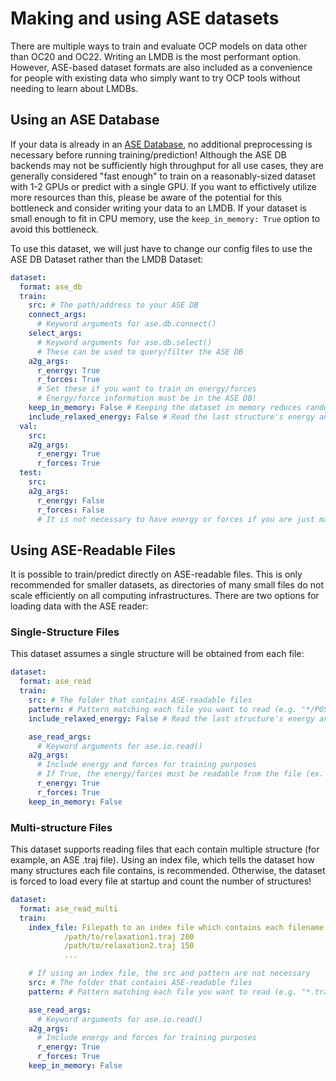 
# Making and using ASE datasets

There are multiple ways to train and evaluate OCP models on data other than OC20 and OC22. Writing an LMDB is the most performant option. However, ASE-based dataset formats are also included as a convenience for people with existing data who simply want to try OCP tools without needing to learn about LMDBs.


## Using an ASE Database

If your data is already in an [ASE Database](https://databases.fysik.dtu.dk/ase/ase/db/db.html), no additional preprocessing is necessary before running training/prediction! Although the ASE DB backends may not be sufficiently high throughput for all use cases, they are generally considered "fast enough" to train on a reasonably-sized dataset with 1-2 GPUs or predict with a single GPU. If you want to effictively utilize more resources than this, please be aware of the potential for this bottleneck and consider writing your data to an LMDB. If your dataset is small enough to fit in CPU memory, use the `keep_in_memory: True` option to avoid this bottleneck.

To use this dataset, we will just have to change our config files to use the ASE DB Dataset rather than the LMDB Dataset:

```yaml
dataset:
  format: ase_db
  train:
    src: # The path/address to your ASE DB
    connect_args:
      # Keyword arguments for ase.db.connect()
    select_args:
      # Keyword arguments for ase.db.select()
      # These can be used to query/filter the ASE DB
    a2g_args:
      r_energy: True
      r_forces: True
      # Set these if you want to train on energy/forces
      # Energy/force information must be in the ASE DB!
    keep_in_memory: False # Keeping the dataset in memory reduces random reads and is extremely fast, but this is only feasible for relatively small datasets!
    include_relaxed_energy: False # Read the last structure's energy and save as "y_relaxed" for IS2RE-Direct training
  val:
    src:
    a2g_args:
      r_energy: True
      r_forces: True
  test:
    src:
    a2g_args:
      r_energy: False
      r_forces: False
      # It is not necessary to have energy or forces if you are just making predictions.
```
## Using ASE-Readable Files

It is possible to train/predict directly on ASE-readable files. This is only recommended for smaller datasets, as directories of many small files do not scale efficiently on all computing infrastructures. There are two options for loading data with the ASE reader:

### Single-Structure Files
This dataset assumes a single structure will be obtained from each file:

```yaml
dataset:
  format: ase_read
  train:
    src: # The folder that contains ASE-readable files
    pattern: # Pattern matching each file you want to read (e.g. "*/POSCAR"). Search recursively with two wildcards: "**/*.cif".
    include_relaxed_energy: False # Read the last structure's energy and save as "y_relaxed" for IS2RE-Direct training

    ase_read_args:
      # Keyword arguments for ase.io.read()
    a2g_args:
      # Include energy and forces for training purposes
      # If True, the energy/forces must be readable from the file (ex. OUTCAR)
      r_energy: True
      r_forces: True
    keep_in_memory: False
```

### Multi-structure Files
This dataset supports reading files that each contain multiple structure (for example, an ASE .traj file). Using an index file, which tells the dataset how many structures each file contains, is recommended. Otherwise, the dataset is forced to load every file at startup and count the number of structures!

```yaml
dataset:
  format: ase_read_multi
  train:
    index_file: Filepath to an index file which contains each filename and the number of structures in each file. e.g.:
            /path/to/relaxation1.traj 200
            /path/to/relaxation2.traj 150
            ...

    # If using an index file, the src and pattern are not necessary
    src: # The folder that contains ASE-readable files
    pattern: # Pattern matching each file you want to read (e.g. "*.traj"). Search recursively with two wildcards: "**/*.xyz".

    ase_read_args:
      # Keyword arguments for ase.io.read()
    a2g_args:
      # Include energy and forces for training purposes
      r_energy: True
      r_forces: True
    keep_in_memory: False
```
